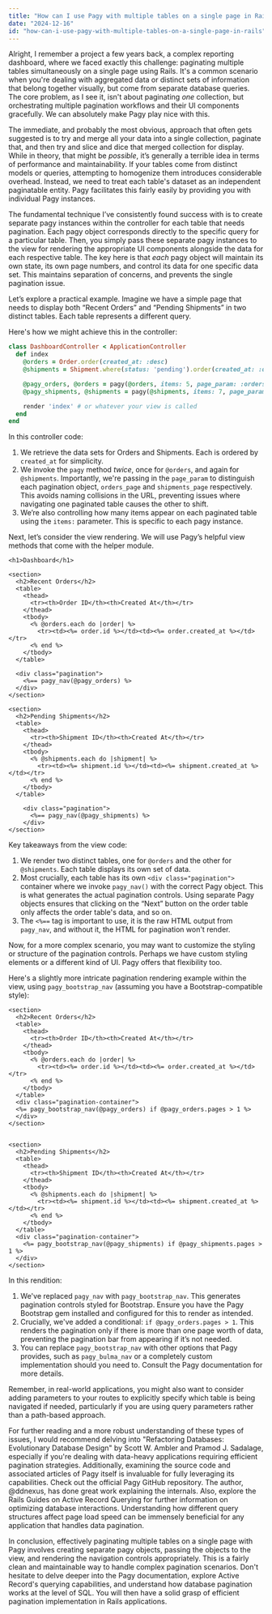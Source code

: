 ```yaml
---
title: "How can I use Pagy with multiple tables on a single page in Rails?"
date: "2024-12-16"
id: "how-can-i-use-pagy-with-multiple-tables-on-a-single-page-in-rails"
---
```


Alright,  I remember a project a few years back, a complex reporting dashboard, where we faced exactly this challenge: paginating multiple tables simultaneously on a single page using Rails. It's a common scenario when you're dealing with aggregated data or distinct sets of information that belong together visually, but come from separate database queries. The core problem, as I see it, isn't about paginating *one* collection, but orchestrating multiple pagination workflows and their UI components gracefully. We can absolutely make Pagy play nice with this.

The immediate, and probably the most obvious, approach that often gets suggested is to try and merge all your data into a single collection, paginate that, and then try and slice and dice that merged collection for display. While in theory, that might be *possible*, it’s generally a terrible idea in terms of performance and maintainability. If your tables come from distinct models or queries, attempting to homogenize them introduces considerable overhead. Instead, we need to treat each table's dataset as an independent paginatable entity. Pagy facilitates this fairly easily by providing you with individual Pagy instances.

The fundamental technique I’ve consistently found success with is to create separate pagy instances within the controller for each table that needs pagination. Each pagy object corresponds directly to the specific query for a particular table. Then, you simply pass these separate pagy instances to the view for rendering the appropriate UI components alongside the data for each respective table. The key here is that *each* pagy object will maintain its own state, its own page numbers, and control its data for one specific data set. This maintains separation of concerns, and prevents the single pagination issue.

Let’s explore a practical example. Imagine we have a simple page that needs to display both “Recent Orders” and “Pending Shipments” in two distinct tables. Each table represents a different query.

Here's how we might achieve this in the controller:

```ruby
class DashboardController < ApplicationController
  def index
    @orders = Order.order(created_at: :desc)
    @shipments = Shipment.where(status: 'pending').order(created_at: :desc)

    @pagy_orders, @orders = pagy(@orders, items: 5, page_param: :orders_page)
    @pagy_shipments, @shipments = pagy(@shipments, items: 7, page_param: :shipments_page)

    render 'index' # or whatever your view is called
  end
end
```

In this controller code:
1. We retrieve the data sets for Orders and Shipments. Each is ordered by `created_at` for simplicity.
2. We invoke the `pagy` method *twice*, once for `@orders`, and again for `@shipments`. Importantly, we're passing in the `page_param` to distinguish each pagination object, `orders_page` and `shipments_page` respectively. This avoids naming collisions in the URL, preventing issues where navigating one paginated table causes the other to shift.
3. We’re also controlling how many items appear on each paginated table using the `items:` parameter. This is specific to each pagy instance.

Next, let’s consider the view rendering. We will use Pagy’s helpful view methods that come with the helper module.

```erb
<h1>Dashboard</h1>

<section>
  <h2>Recent Orders</h2>
  <table>
    <thead>
      <tr><th>Order ID</th><th>Created At</th></tr>
    </thead>
    <tbody>
      <% @orders.each do |order| %>
        <tr><td><%= order.id %></td><td><%= order.created_at %></td></tr>
      <% end %>
    </tbody>
  </table>

  <div class="pagination">
    <%== pagy_nav(@pagy_orders) %>
  </div>
</section>

<section>
  <h2>Pending Shipments</h2>
  <table>
    <thead>
      <tr><th>Shipment ID</th><th>Created At</th></tr>
    </thead>
    <tbody>
      <% @shipments.each do |shipment| %>
        <tr><td><%= shipment.id %></td><td><%= shipment.created_at %></td></tr>
      <% end %>
    </tbody>
  </table>

    <div class="pagination">
      <%== pagy_nav(@pagy_shipments) %>
    </div>
</section>
```

Key takeaways from the view code:
1. We render two distinct tables, one for `@orders` and the other for `@shipments`. Each table displays its own set of data.
2. Most crucially, each table has its own `<div class="pagination">` container where we invoke `pagy_nav()` with the correct Pagy object. This is what generates the actual pagination controls. Using separate Pagy objects ensures that clicking on the “Next” button on the order table only affects the order table's data, and so on.
3. The `<%==`  tag is important to use, it is the raw HTML output from `pagy_nav`, and without it, the HTML for pagination won't render.

Now, for a more complex scenario, you may want to customize the styling or structure of the pagination controls. Perhaps we have custom styling elements or a different kind of UI.  Pagy offers that flexibility too.

Here's a slightly more intricate pagination rendering example within the view, using `pagy_bootstrap_nav` (assuming you have a Bootstrap-compatible style):

```erb
<section>
  <h2>Recent Orders</h2>
  <table>
    <thead>
      <tr><th>Order ID</th><th>Created At</th></tr>
    </thead>
    <tbody>
      <% @orders.each do |order| %>
        <tr><td><%= order.id %></td><td><%= order.created_at %></td></tr>
      <% end %>
    </tbody>
  </table>
  <div class="pagination-container">
  <%= pagy_bootstrap_nav(@pagy_orders) if @pagy_orders.pages > 1 %>
  </div>
</section>


<section>
  <h2>Pending Shipments</h2>
  <table>
    <thead>
      <tr><th>Shipment ID</th><th>Created At</th></tr>
    </thead>
    <tbody>
      <% @shipments.each do |shipment| %>
        <tr><td><%= shipment.id %></td><td><%= shipment.created_at %></td></tr>
      <% end %>
    </tbody>
  </table>
  <div class="pagination-container">
    <%= pagy_bootstrap_nav(@pagy_shipments) if @pagy_shipments.pages > 1 %>
  </div>
</section>
```

In this rendition:
1. We've replaced `pagy_nav` with `pagy_bootstrap_nav`. This generates pagination controls styled for Bootstrap. Ensure you have the Pagy Bootstrap gem installed and configured for this to render as intended.
2. Crucially, we've added a conditional: `if @pagy_orders.pages > 1`. This renders the pagination only if there is more than one page worth of data, preventing the pagination bar from appearing if it’s not needed.
3. You can replace `pagy_bootstrap_nav` with other options that Pagy provides, such as `pagy_bulma_nav` or a completely custom implementation should you need to. Consult the Pagy documentation for more details.

Remember, in real-world applications, you might also want to consider adding parameters to your routes to explicitly specify which table is being navigated if needed, particularly if you are using query parameters rather than a path-based approach.

For further reading and a more robust understanding of these types of issues, I would recommend delving into "Refactoring Databases: Evolutionary Database Design" by Scott W. Ambler and Pramod J. Sadalage, especially if you're dealing with data-heavy applications requiring efficient pagination strategies. Additionally, examining the source code and associated articles of Pagy itself is invaluable for fully leveraging its capabilities. Check out the official Pagy GitHub repository. The author, @ddnexus, has done great work explaining the internals. Also, explore the Rails Guides on Active Record Querying for further information on optimizing database interactions. Understanding how different query structures affect page load speed can be immensely beneficial for any application that handles data pagination.

In conclusion, effectively paginating multiple tables on a single page with Pagy involves creating separate pagy objects, passing the objects to the view, and rendering the navigation controls appropriately. This is a fairly clean and maintainable way to handle complex pagination scenarios. Don't hesitate to delve deeper into the Pagy documentation, explore Active Record's querying capabilities, and understand how database pagination works at the level of SQL. You will then have a solid grasp of efficient pagination implementation in Rails applications.
